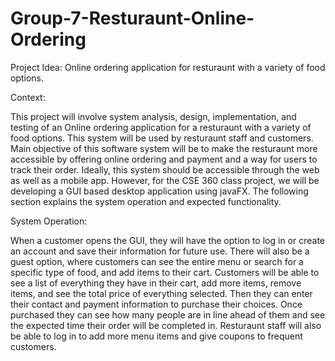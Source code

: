 # Group-7-Resturaunt-Online-Ordering
Project Idea: Online ordering application for resturaunt with a variety of food options.

Context:

This project will involve system analysis, design, implementation, and testing of an Online ordering application for a resturaunt with a variety of food options. This system will be used by resturaunt staff and customers. Main objective of this software system will be to make the resturaunt more accessible by offering online ordering and payment and a way for users to track their order. Ideally, this system should be accessible through the web as well as a mobile app. However, for the CSE 360 class project, we will be developing a GUI based desktop application using javaFX. The following section explains the system operation and expected functionality.

System Operation:

When a customer opens the GUI, they will have the option to log in or create an account and save their information for future use. There will also be a guest option, where customers can see the entire menu or search for a specific type of food, and add items to their cart. Customers will be able to see a list of everything they have in their cart, add more items, remove items, and see the total price of everything selected. Then they can enter their contact and payment information to purchase their choices. Once purchased they can see how many people are in line ahead of them and see the expected time their order will be completed in. Resturaunt staff will also be able to log in to add more menu items and give coupons to frequent customers.
